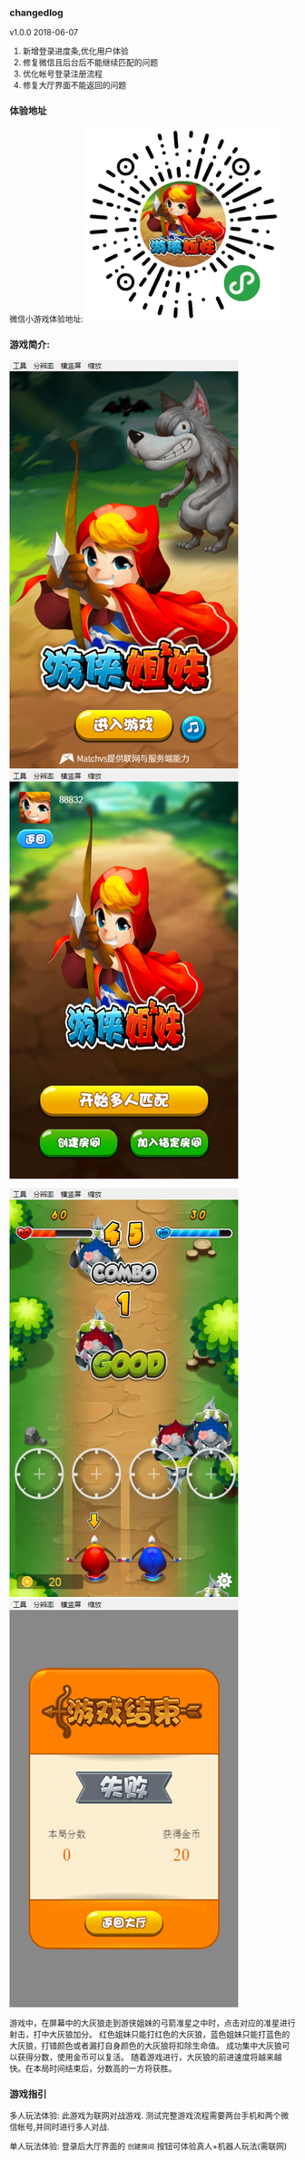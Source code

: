 ### changedlog
  v1.0.0 2018-06-07
1.  新增登录进度条,优化用户体验
2.  修复微信且后台后不能继续匹配的问题
3.  优化帐号登录注册流程
4.  修复大厅界面不能返回的问题 
### 体验地址

微信小游戏体验地址:
![shotscreen-1](weixingame.jpg)

### 游戏简介:
![shotscreen-1](shotscreen-1.png)
![shotscreen0](shotscreen0.png)

![shotscreen](shotscreen.png)
![shotscreen1](shotscreen1.png)


游戏中，在屏幕中的大灰狼走到游侠姐妹的弓箭准星之中时，点击对应的准星进行射击，打中大灰狼加分。
红色姐妹只能打红色的大灰狼，蓝色姐妹只能打蓝色的大灰狼，打错颜色或者漏打自身颜色的大灰狼将扣除生命值。
成功集中大灰狼可以获得分数，使用金币可以复活。
随着游戏进行，大灰狼的前进速度将越来越快。在本局时间结束后，分数高的一方将获胜。

###  游戏指引


多人玩法体验: 此游戏为联网对战游戏. 测试完整游戏流程需要两台手机和两个微信帐号,并同时进行多人对战.

单人玩法体验: 登录后大厅界面的 `创建房间` 按钮可体验真人+机器人玩法(需联网)